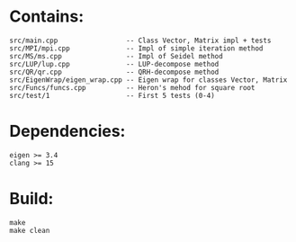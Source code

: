Contains:
===========
    src/main.cpp                 -- Class Vector, Matrix impl + tests
    src/MPI/mpi.cpp              -- Impl of simple iteration method
    src/MS/ms.cpp                -- Impl of Seidel method
    src/LUP/lup.cpp              -- LUP-decompose method
    src/QR/qr.cpp                -- QRH-decompose method
    src/EigenWrap/eigen_wrap.cpp -- Eigen wrap for classes Vector, Matrix
    src/Funcs/funcs.cpp          -- Heron's mehod for square root
    src/test/1                   -- First 5 tests (0-4)

Dependencies:
============
    eigen >= 3.4
    clang >= 15

Build:
=======
    make
    make clean
